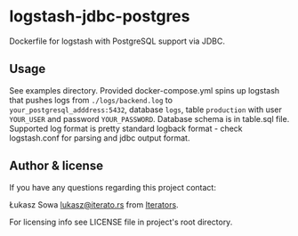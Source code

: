 # logstash-jdbc-postgres

Dockerfile for logstash with PostgreSQL support via JDBC.

## Usage

See examples directory. Provided docker-compose.yml spins up logstash that pushes logs from `./logs/backend.log` to `your_postgresql_adddress:5432`, database `logs`, table `production` with user `YOUR_USER` and password 
`YOUR_PASSWORD`. Database schema is in table.sql file. Supported log format is pretty standard logback format - check logstash.conf for parsing and jdbc output format.

## Author & license

If you have any questions regarding this project contact:

Łukasz Sowa <lukasz@iterato.rs> from [Iterators](https://www.iteratorshq.com).

For licensing info see LICENSE file in project's root directory.
